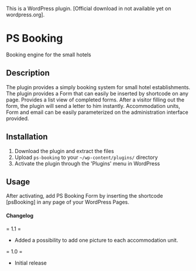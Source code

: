 This is a WordPress plugin. [Official download in not available yet on wordpress.org].

# PS Booking

Booking engine for the small hotels

## Description

The plugin provides a simply booking system for small hotel establishments. The plugin provides a Form that can easily be inserted by shortcode on any page. Provides a list view of completed forms. After a visitor filling out the form, the plugin will send a letter to him instantly. Accommodation units, Form and email can be easily parameterized on the administration interface provided.

## Installation

1. Download the plugin and extract the files
2. Upload `ps-booking` to your `~/wp-content/plugins/` directory
3. Activate the plugin through the 'Plugins' menu in WordPress

## Usage

After activating, add PS Booking Form by inserting the shortcode [psBooking] in any page of your WordPress Pages. 

#### Changelog

= 1.1 =
* Added a possibility to add one picture to each accommodation unit.
  
= 1.0 =
* Initial release